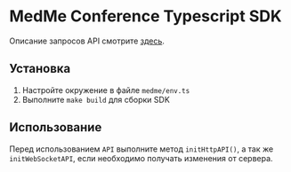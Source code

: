 # MedMe Conference Typescript SDK

Описание запросов API смотрите [здесь](https://gbookingltd.github.io/medme-conference-ts-sdk/).

## Установка

1. Настройте окружение в файле `medme/env.ts`
2. Выполните `make build` для сборки SDK

## Использование

Перед использованием `API` выполните метод `initHttpAPI()`, а так же `initWebSocketAPI`, 
если необходимо получать изменения от сервера.



